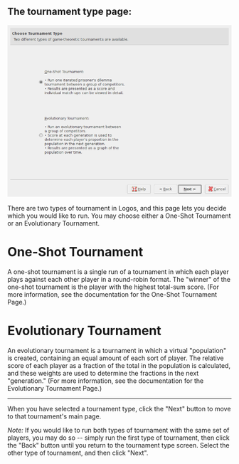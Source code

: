 
  The tournament type page:
 --------------------------------------------------------------
  ![Screenshot](images/typepage.png)


There are two types of tournament in Logos, and this page lets you decide which
you would like to run.  You may choose either a One-Shot Tournament or an 
Evolutionary Tournament.

One-Shot Tournament
===================

A one-shot tournament is a single run of a tournament in which each player plays
against each other player in a round-robin format.  The "winner" of the one-shot
tournament is the player with the highest total-sum score.  (For more
information, see the documentation for the One-Shot Tournament Page.)

Evolutionary Tournament
=======================

An evolutionary tournament is a tournament in which a virtual "population" is
created, containing an equal amount of each sort of player.  The relative score
of each player as a fraction of the total in the population is calculated, and
these weights are used to determine the fractions in the next "generation." (For
more information, see the documentation for the Evolutionary Tournament Page.)

- - -

When you have selected a tournament type, click the "Next" button to move to
that tournament's main page.

*Note:* If you would like to run both types of tournament with the same set of
players, you may do so -- simply run the first type of tournament, then click
the "Back" button until you return to the tournament type screen.  Select the
other type of tournament, and then click "Next".

